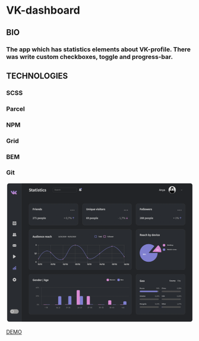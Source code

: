 # VK-dashboard

## BIO

### The app which has statistics elements about VK-profile. There was write custom checkboxes, toggle and progress-bar.

## TECHNOLOGIES

### SCSS
### Parcel
### NPM
### Grid
### BEM
### Git

<img src="preview.png">

[DEMO](https://elena-davydik.github.io/VK-dashboard/)
